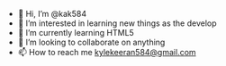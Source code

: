 - 👋 Hi, I’m @kak584
- 👀 I’m interested in learning new things as the develop
- 🌱 I’m currently learning HTML5
- 💞️ I’m looking to collaborate on anything
- 📫 How to reach me kylekeeran584@gmail.com

<!---
kak584/kak584 is a ✨ special ✨ repository because its `README.md` (this file) appears on your GitHub profile.
You can click the Preview link to take a look at your changes.
--->
